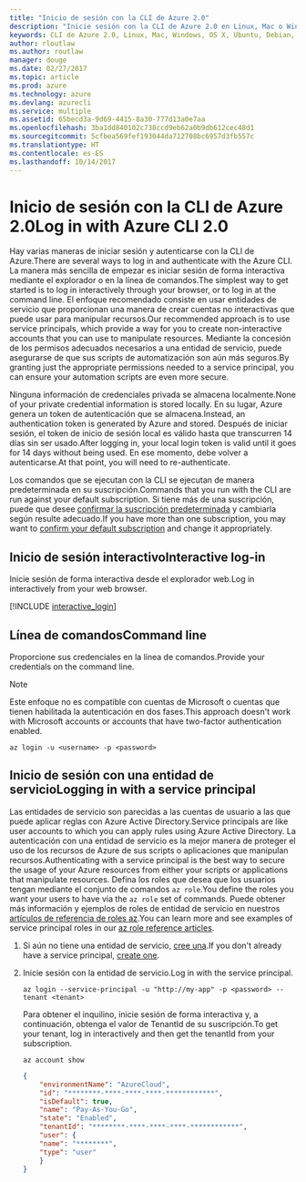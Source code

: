 ```yaml
---
title: "Inicio de sesión con la CLI de Azure 2.0"
description: "Inicie sesión con la CLI de Azure 2.0 en Linux, Mac o Windows."
keywords: CLI de Azure 2.0, Linux, Mac, Windows, OS X, Ubuntu, Debian, CentOS, RHEL, SUSE, CoreOS, Docker, Windows, Python, PIP
author: rloutlaw
ms.author: routlaw
manager: douge
ms.date: 02/27/2017
ms.topic: article
ms.prod: azure
ms.technology: azure
ms.devlang: azurecli
ms.service: multiple
ms.assetid: 65becd3a-9d69-4415-8a30-777d13a0e7aa
ms.openlocfilehash: 3ba1dd840102c738ccd9eb62a0b9db612cec48d1
ms.sourcegitcommit: 5cfbea569fef193044da712708bc6957d3fb557c
ms.translationtype: HT
ms.contentlocale: es-ES
ms.lasthandoff: 10/14/2017
---
```

# <a name="log-in-with-azure-cli-20"></a><span data-ttu-id="80f57-104">Inicio de sesión con la CLI de Azure 2.0</span><span class="sxs-lookup"><span data-stu-id="80f57-104">Log in with Azure CLI 2.0</span></span>

<span data-ttu-id="80f57-105">Hay varias maneras de iniciar sesión y autenticarse con la CLI de Azure.</span><span class="sxs-lookup"><span data-stu-id="80f57-105">There are several ways to log in and authenticate with the Azure CLI.</span></span> <span data-ttu-id="80f57-106">La manera más sencilla de empezar es iniciar sesión de forma interactiva mediante el explorador o en la línea de comandos.</span><span class="sxs-lookup"><span data-stu-id="80f57-106">The simplest way to get started is to log in interactively through your browser, or to log in at the command line.</span></span> <span data-ttu-id="80f57-107">El enfoque recomendado consiste en usar entidades de servicio que proporcionan una manera de crear cuentas no interactivas que puede usar para manipular recursos.</span><span class="sxs-lookup"><span data-stu-id="80f57-107">Our recommended approach is to use service principals, which provide a way for you to create non-interactive accounts that you can use to manipulate resources.</span></span> <span data-ttu-id="80f57-108">Mediante la concesión de los permisos adecuados necesarios a una entidad de servicio, puede asegurarse de que sus scripts de automatización son aún más seguros.</span><span class="sxs-lookup"><span data-stu-id="80f57-108">By granting just the appropriate permissions needed to a service principal, you can ensure your automation scripts are even more secure.</span></span> 

<span data-ttu-id="80f57-109">Ninguna información de credenciales privada se almacena localmente.</span><span class="sxs-lookup"><span data-stu-id="80f57-109">None of your private credential information is stored locally.</span></span> <span data-ttu-id="80f57-110">En su lugar, Azure genera un token de autenticación que se almacena.</span><span class="sxs-lookup"><span data-stu-id="80f57-110">Instead, an authentication token is generated by Azure and stored.</span></span> <span data-ttu-id="80f57-111">Después de iniciar sesión, el token de inicio de sesión local es válido hasta que transcurren 14 días sin ser usado.</span><span class="sxs-lookup"><span data-stu-id="80f57-111">After logging in, your local login token is valid until it goes for 14 days without being used.</span></span> <span data-ttu-id="80f57-112">En ese momento, debe volver a autenticarse.</span><span class="sxs-lookup"><span data-stu-id="80f57-112">At that point, you will need to re-authenticate.</span></span>

<span data-ttu-id="80f57-113">Los comandos que se ejecutan con la CLI se ejecutan de manera predeterminada en su suscripción.</span><span class="sxs-lookup"><span data-stu-id="80f57-113">Commands that you run with the CLI are run against your default subscription.</span></span>  <span data-ttu-id="80f57-114">Si tiene más de una suscripción, puede que desee [confirmar la suscripción predeterminada](manage-azure-subscriptions-azure-cli.md) y cambiarla según resulte adecuado.</span><span class="sxs-lookup"><span data-stu-id="80f57-114">If you have more than one subscription, you may want to [confirm your default subscription](manage-azure-subscriptions-azure-cli.md) and change it appropriately.</span></span>

## <a name="interactive-log-in"></a><span data-ttu-id="80f57-115">Inicio de sesión interactivo</span><span class="sxs-lookup"><span data-stu-id="80f57-115">Interactive log-in</span></span>

<span data-ttu-id="80f57-116">Inicie sesión de forma interactiva desde el explorador web.</span><span class="sxs-lookup"><span data-stu-id="80f57-116">Log in interactively from your web browser.</span></span>

[!INCLUDE [interactive_login](includes/interactive-login.md)]

## <a name="command-line"></a><span data-ttu-id="80f57-117">Línea de comandos</span><span class="sxs-lookup"><span data-stu-id="80f57-117">Command line</span></span>

<span data-ttu-id="80f57-118">Proporcione sus credenciales en la línea de comandos.</span><span class="sxs-lookup"><span data-stu-id="80f57-118">Provide your credentials on the command line.</span></span>

> [!Note]
> <span data-ttu-id="80f57-119">Este enfoque no es compatible con cuentas de Microsoft o cuentas que tienen habilitada la autenticación en dos fases.</span><span class="sxs-lookup"><span data-stu-id="80f57-119">This approach doesn't work with Microsoft accounts or accounts that have two-factor authentication enabled.</span></span>

```azurecli-interactive
az login -u <username> -p <password>
```

## <a name="logging-in-with-a-service-principal"></a><span data-ttu-id="80f57-120">Inicio de sesión con una entidad de servicio</span><span class="sxs-lookup"><span data-stu-id="80f57-120">Logging in with a service principal</span></span>

<span data-ttu-id="80f57-121">Las entidades de servicio son parecidas a las cuentas de usuario a las que puede aplicar reglas con Azure Active Directory.</span><span class="sxs-lookup"><span data-stu-id="80f57-121">Service principals are like user accounts to which you can apply rules using Azure Active Directory.</span></span>
<span data-ttu-id="80f57-122">La autenticación con una entidad de servicio es la mejor manera de proteger el uso de los recursos de Azure de sus scripts o aplicaciones que manipulan recursos.</span><span class="sxs-lookup"><span data-stu-id="80f57-122">Authenticating with a service principal is the best way to secure the usage of your Azure resources from either your scripts or applications that manipulate resources.</span></span>
<span data-ttu-id="80f57-123">Defina los roles que desea que los usuarios tengan mediante el conjunto de comandos `az role`.</span><span class="sxs-lookup"><span data-stu-id="80f57-123">You define the roles you want your users to have via the `az role` set of commands.</span></span>
<span data-ttu-id="80f57-124">Puede obtener más información y ejemplos de roles de entidad de servicio en nuestros [artículos de referencia de roles az](https://docs.microsoft.com/cli/azure/role.md).</span><span class="sxs-lookup"><span data-stu-id="80f57-124">You can learn more and see examples of service principal roles in our [az role reference articles](https://docs.microsoft.com/cli/azure/role.md).</span></span>

1. <span data-ttu-id="80f57-125">Si aún no tiene una entidad de servicio, [cree una](create-an-azure-service-principal-azure-cli.md).</span><span class="sxs-lookup"><span data-stu-id="80f57-125">If you don't already have a service principal, [create one](create-an-azure-service-principal-azure-cli.md).</span></span>

1. <span data-ttu-id="80f57-126">Inicie sesión con la entidad de servicio.</span><span class="sxs-lookup"><span data-stu-id="80f57-126">Log in with the service principal.</span></span>

   ```azurecli-interactive
   az login --service-principal -u "http://my-app" -p <password> --tenant <tenant>
   ```

   <span data-ttu-id="80f57-127">Para obtener el inquilino, inicie sesión de forma interactiva y, a continuación, obtenga el valor de TenantId de su suscripción.</span><span class="sxs-lookup"><span data-stu-id="80f57-127">To get your tenant, log in interactively and then get the tenantId from your subscription.</span></span>

   ```azurecli
   az account show
   ```

   ```json
   {
       "environmentName": "AzureCloud",
       "id": "********-****-****-****-************",
       "isDefault": true,
       "name": "Pay-As-You-Go",
       "state": "Enabled",
       "tenantId": "********-****-****-****-************",
       "user": {
       "name": "********",
       "type": "user"
       }
   }
   ```
